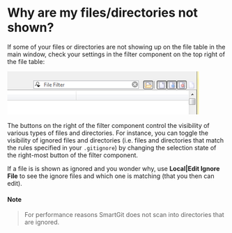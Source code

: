 # Why are my files/directories not shown?

If some of your files or directories are not showing up on the file table in the main window, check your settings in the filter component on the top right of the file table:

![](attachments/6979741/6979742.png)

The buttons on the right of the filter component control the visibility of various types of files and directories.
For instance, you can toggle the visibility of ignored files and directories (i.e. files and directories that match the rules specified in your `.gitignore`) by changing the selection state of the right-most button of the filter component.

If a file is is shown as ignored and you wonder why, use **Local\|Edit Ignore File** to see the ignore files and which one is matching (that you then can edit).

#### Note
> For performance reasons SmartGit does not scan into directories that are ignored.
